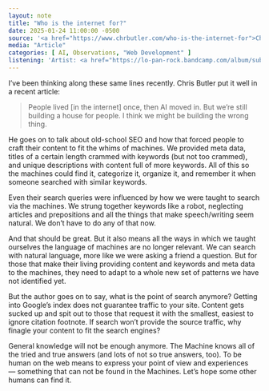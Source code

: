 ```yaml
---
layout: note
title: "Who is the internet for?"
date: 2025-01-24 11:00:00 -0500
source: '<a href="https://www.chrbutler.com/who-is-the-internet-for">Chris Butler</a> January 22, 2025'
media: "Article"
categories: [ AI, Observations, "Web Development" ]
listening: 'Artist: <a href="https://lo-pan-rock.bandcamp.com/album/subtle">Lo Pan</a>; Album: Subtle'
---
```


I’ve been thinking along these same lines recently. Chris Butler put it well in a recent article: 

> People lived [in the internet] once, then AI moved in. But we’re still building a house for people. I think we might be building the wrong thing.

He goes on to talk about old-school <span class="abbr">SEO</span> and how that forced people to craft their content to fit the whims of machines. We provided meta data, titles of a certain length crammed with keywords (but not too crammed), and unique descriptions with content full of more keywords. All of this so the machines could find it, categorize it, organize it, and remember it when someone searched with similar keywords.

Even their search queries were influenced by how we were taught to search via the machines. We strung together keywords like a robot, neglecting articles and prepositions and all the things that make speech/writing seem natural. We don’t have to do any of that now.

And that should be great. But it also means all the ways in which we taught ourselves the language of machines are no longer relevant. We can search with natural language, more like we were asking a friend a question. But for those that make their living providing content and keywords and meta data to the machines, they need to adapt to a whole new set of patterns we have not identified yet.

But the author goes on to say, what is the point of search anymore? Getting into Google’s index does not guarantee traffic to your site. Content gets sucked up and spit out to those that request it with the smallest, easiest to ignore citation footnote. If search won’t provide the source traffic, why finagle your content to fit the search engines?

General knowledge will not be enough anymore. The Machine knows all of the tried and true answers (and lots of not so true answers, too). To be human on the web means to express your point of view and experiences — something that can not be found in the Machines. Let’s hope some other humans can find it.
